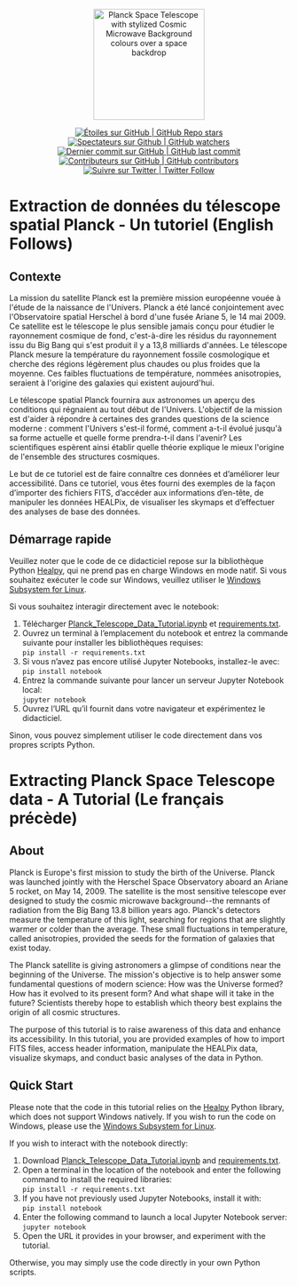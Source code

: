 <p align="center">
    <a href="https://www.asc-csa.gc.ca/eng/satellites/planck/">
        <img alt="Planck Space Telescope with stylized Cosmic Microwave Background colours over a space backdrop" src="https://www.asc-csa.gc.ca/images/satellites/planck/planck-animation.jpg" height="200">
    </a>
</p>

<p align="center">
 <a href="#stars">
  <img alt="Étoiles sur GitHub | GitHub Repo stars" src="https://img.shields.io/github/stars/asc-csa/Planck-Telescope-Data-Tutorial">
 </a>
 <a href="#watchers">
  <img alt="Spectateurs sur Github | GitHub watchers" src="https://img.shields.io/github/watchers/asc-csa/Planck-Telescope-Data-Tutorial">
 </a>
 <a href="https://github.com/asc-csa/Planck-Telescope-Data-Tutorial/tree/main/commits/main">
  <img alt="Dernier commit sur GitHub | GitHub last commit" src="https://img.shields.io/github/last-commit/asc-csa/Planck-Telescope-Data-Tutorial">
 </a>
 <a href="https://github.com/asc-csa/Planck-Telescope-Data-Tutorial/tree/main/graphs/contributors">
  <img alt="Contributeurs sur GitHub | GitHub contributors" src="https://img.shields.io/github/contributors/asc-csa/Planck-Telescope-Data-Tutorial">
 </a>
 <a href="https://twitter.com/intent/follow?screen_name=csa_asc">
  <img alt="Suivre sur Twitter | Twitter Follow" src="https://img.shields.io/twitter/follow/csa_asc?style=social">
 </a>
</p>

# Extraction de données du télescope spatial Planck - Un tutoriel (English Follows)

## Contexte
La mission du satellite Planck est la première mission européenne vouée à l'étude de la naissance de l'Univers. Planck a été lancé conjointement avec l'Observatoire spatial Herschel à bord d'une fusée Ariane 5, le 14 mai 2009. Ce satellite est le télescope le plus sensible jamais conçu pour étudier le rayonnement cosmique de fond, c'est-à-dire les résidus du rayonnement issu du Big Bang qui s'est produit il y a 13,8 milliards d'années. Le télescope Planck mesure la température du rayonnement fossile cosmologique et cherche des régions légèrement plus chaudes ou plus froides que la moyenne. Ces faibles fluctuations de température, nommées anisotropies, seraient à l'origine des galaxies qui existent aujourd'hui.

Le télescope spatial Planck fournira aux astronomes un aperçu des conditions qui régnaient au tout début de l'Univers. L'objectif de la mission est d'aider à répondre à certaines des grandes questions de la science moderne : comment l'Univers s'est-il formé, comment a-t-il évolué jusqu'à sa forme actuelle et quelle forme prendra-t-il dans l'avenir? Les scientifiques espèrent ainsi établir quelle théorie explique le mieux l'origine de l'ensemble des structures cosmiques.

Le but de ce tutoriel est de faire connaître ces données et d’améliorer leur accessibilité. Dans ce tutoriel, vous êtes fourni des exemples de la façon d’importer des fichiers FITS, d’accéder aux informations d’en-tête, de manipuler les données HEALPix, de visualiser les skymaps et d’effectuer des analyses de base des données.

## Démarrage rapide

Veuillez noter que le code de ce didacticiel repose sur la bibliothèque Python [Healpy](https://healpy.readthedocs.io/en/latest/index.html), qui ne prend pas en charge Windows en mode natif. Si vous souhaitez exécuter le code sur Windows, veuillez utiliser le [Windows Subsystem for Linux](https://learn.microsoft.com/en-us/windows/wsl/install).

Si vous souhaitez interagir directement avec le notebook:

1. Télécharger [Planck_Telescope_Data_Tutorial.ipynb](https://github.com/asc-csa/Planck-Telescope-Data-Tutorial/blob/main/Planck_Telescope_Data_Tutorial.ipynb) et [requirements.txt](https://github.com/asc-csa/Planck-Telescope-Data-Tutorial/blob/main/requirements.txt).
2. Ouvrez un terminal à l’emplacement du notebook et entrez la commande suivante pour installer les bibliothèques requises:<br>
``` pip install -r requirements.txt ```
3. Si vous n’avez pas encore utilisé Jupyter Notebooks, installez-le avec:<br>
``` pip install notebook ```
4. Entrez la commande suivante pour lancer un serveur Jupyter Notebook local:<br>
``` jupyter notebook ```
5. Ouvrez l’URL qu’il fournit dans votre navigateur et expérimentez le didacticiel.

Sinon, vous pouvez simplement utiliser le code directement dans vos propres scripts Python.

# Extracting Planck Space Telescope data - A Tutorial  (Le français précède)

## About
Planck is Europe's first mission to study the birth of the Universe. Planck was launched jointly with the Herschel Space Observatory aboard an Ariane 5 rocket, on May 14, 2009. The satellite is the most sensitive telescope ever designed to study the cosmic microwave background--the remnants of radiation from the Big Bang 13.8 billion years ago. Planck's detectors measure the temperature of this light, searching for regions that are slightly warmer or colder than the average. These small fluctuations in temperature, called anisotropies, provided the seeds for the formation of galaxies that exist today.

The Planck satellite is giving astronomers a glimpse of conditions near the beginning of the Universe. The mission's objective is to help answer some fundamental questions of modern science: How was the Universe formed? How has it evolved to its present form? And what shape will it take in the future? Scientists thereby hope to establish which theory best explains the origin of all cosmic structures.

The purpose of this tutorial is to raise awareness of this data and enhance its accessibility. In this tutorial, you are provided examples of how to import FITS files, access header information, manipulate the HEALPix data, visualize skymaps, and conduct basic analyses of the data in Python. 

## Quick Start
Please note that the code in this tutorial relies on the [Healpy](https://healpy.readthedocs.io/en/latest/index.html) Python library, which does not support Windows natively. If you wish to run the code on Windows, please use the [Windows Subsystem for Linux](https://learn.microsoft.com/en-us/windows/wsl/install).

If you wish to interact with the notebook directly:

1. Download [Planck_Telescope_Data_Tutorial.ipynb](https://github.com/asc-csa/Planck-Telescope-Data-Tutorial/blob/main/Planck_Telescope_Data_Tutorial.ipynb) and [requirements.txt](https://github.com/asc-csa/Planck-Telescope-Data-Tutorial/blob/main/requirements.txt).
2. Open a terminal in the location of the notebook and enter the following command to install the required libraries: <br>
``` pip install -r requirements.txt ```
3. If you have not previously used Jupyter Notebooks, install it with:<br>
``` pip install notebook ```
4. Enter the following command to launch a local Jupyter Notebook server:<br>
``` jupyter notebook ```
5. Open the URL it provides in your browser, and experiment with the tutorial.

Otherwise, you may simply use the code directly in your own Python scripts.